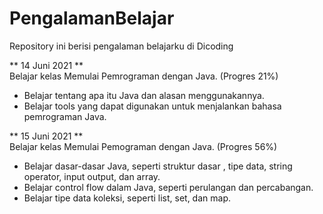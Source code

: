 # PengalamanBelajar
Repository ini berisi pengalaman belajarku di Dicoding

**  14 Juni 2021  **  
Belajar kelas Memulai Pemrograman dengan Java. (Progres 21%)
* Belajar tentang apa itu Java dan alasan menggunakannya.
* Belajar tools yang dapat digunakan untuk menjalankan bahasa pemrograman Java.

**  15 Juni 2021  **  
Belajar kelas Memulai Pemograman dengan Java. (Progres 56%)
* Belajar dasar-dasar Java, seperti struktur dasar , tipe data, string operator, input output, dan array.
* Belajar control flow dalam Java, seperti perulangan dan percabangan.
* Belajar tipe data koleksi, seperti list, set, dan map.
